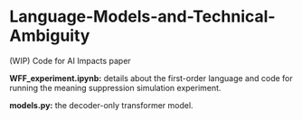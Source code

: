 # Language-Models-and-Technical-Ambiguity
(WIP) Code for AI Impacts paper


**WFF_experiment.ipynb:** details about the first-order language and code for running the meaning suppression simulation experiment.

**models.py:** the decoder-only transformer model.
